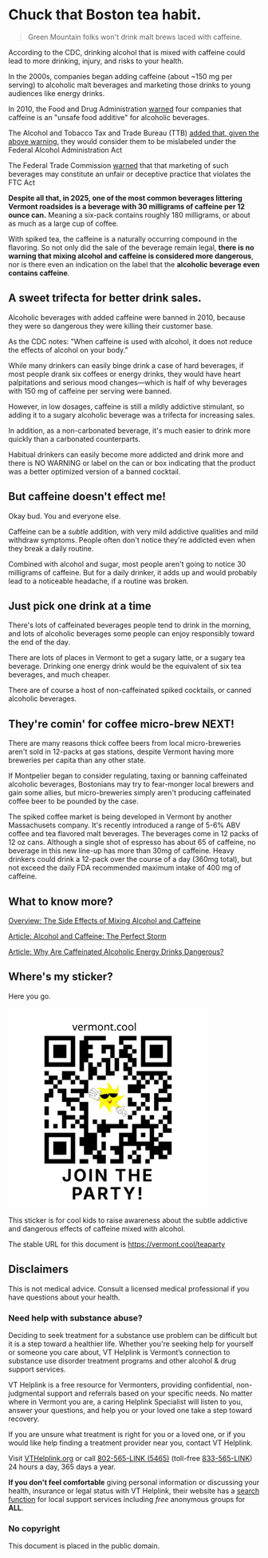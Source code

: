 # Chuck that Boston tea habit. 

> Green Mountain folks won't drink malt brews laced with caffeine.

According to the CDC, drinking alcohol that is mixed with caffeine could lead to more drinking, injury, and risks to your health.

In the 2000s, companies began adding caffeine (about ~150 mg per serving) to alcoholic malt beverages and marketing those drinks to young audiences like energy drinks. 

In 2010, the Food and Drug Administration [warned](https://www.fda.gov/food/food-additives-petitions/caffeinated-alcoholic-beverages) four companies that caffeine is an "unsafe food additive" for alcoholic beverages.

The Alcohol and Tobacco Tax and Trade Bureau (TTB) [added that, given the above warning,](https://www.ttb.gov/main-pages/caffiene-added) they would consider them to be mislabeled under the Federal Alcohol Administration Act

The Federal Trade Commission [warned](https://www.ftc.gov/news-events/news/press-releases/2010/11/ftc-sends-warning-letters-marketers-caffeinated-alcohol-drinks) that that marketing of such beverages may constitute an unfair or deceptive practice that violates the FTC Act

**Despite all that, in 2025, one of the most common beverages littering Vermont roadsides is a beverage with 30 milligrams of caffeine per 12 ounce can.** Meaning a six-pack contains roughly 180 milligrams, or about as much as a large cup of coffee.

With spiked tea, the caffeine is a naturally occurring compound in the flavoring. So not only did the sale of the beverage remain legal, **there is no warning that mixing alcohol and caffeine is considered more dangerous**, nor is there even an indication on the label that the **alcoholic beverage even contains caffeine**.

## A sweet trifecta for better drink sales. 

Alcoholic beverages with added caffeine were banned in 2010, because they were so dangerous they were killing their customer base. 

As the CDC notes: "When caffeine is used with alcohol, it does not reduce the effects of alcohol on your body."

While many drinkers can easily binge drink a case of hard beverages, if most people drank six coffees or energy drinks, they would have heart palpitations and serious mood changes―which is half of why beverages with 150 mg of caffeine per serving were banned.

However, in low dosages, caffeine is still a mildly addictive stimulant, so adding it to a sugary alcoholic beverage was a trifecta for increasing sales. 

In addition, as a non-carbonated beverage, it's much easier to drink more quickly than a carbonated counterparts. 

Habitual drinkers can easily become more addicted and drink more and there is NO WARNING or label on the can or box indicating that the product was a better optimized version of a banned cocktail. 

## But caffeine doesn't effect me!

Okay bud. You and everyone else. 

Caffeine can be a *subtle* addition, with very mild addictive qualities and mild withdraw symptoms. People often don't notice they're addicted even when they break a daily routine.

Combined with alcohol and sugar, most people aren't going to notice 30 milligrams of caffeine. But for a daily drinker, it adds up and would probably lead to a noticeable headache, if a routine was broken. 

## Just pick one drink at a time

There's lots of caffeinated beverages people tend to drink in the morning, and lots of alcoholic beverages some people can enjoy responsibly toward the end of the day.

There are lots of places in Vermont to get a sugary latte, or a sugary tea beverage. Drinking one energy drink would be the equivalent of six tea beverages, and much cheaper. 

There are of course a host of non-caffeinated spiked cocktails, or canned alcoholic beverages.

## They're comin' for coffee micro-brew NEXT!

There are many reasons thick coffee beers from local micro-breweries aren't sold in 12-packs at gas stations, despite Vermont having more breweries per capita than any other state. 

If Montpelier began to consider regulating, taxing or banning caffeinated alcoholic beverages, Bostonians may try to fear-monger local brewers and gain some allies, but micro-breweries simply aren't producing caffeinated coffee beer to be pounded by the case. 

The spiked coffee market is being developed in Vermont by another Massachusets company. It's recently introduced a range of 5-6% ABV coffee and tea flavored malt beverages. The beverages come in 12 packs of 12 oz cans. Although a single shot of espresso has about 65 of caffeine, no beverage in this new line-up has more than 30mg of caffeine. Heavy drinkers could drink a 12-pack over the course of a day (360mg total), but not exceed the daily FDA recommended maximum intake of 400 mg of caffeine. 

## What to know more?

[Overview: The Side Effects of Mixing Alcohol and Caffeine](https://www.joinreframeapp.com/blog-post/the-side-effects-of-mixing-alcohol-and-caffeine)

[Article: Alcohol and Caffeine: The Perfect Storm](https://pmc.ncbi.nlm.nih.gov/articles/PMC3621334/)

[Article: Why Are Caffeinated Alcoholic Energy Drinks Dangerous?](https://www.scientificamerican.com/article/caffeine-alcohol-mix-dangerous/)

## Where's my sticker?

Here you go.

<img width=400px src="./vermont.cool.teaparty.svg">

This sticker is for cool kids to raise awareness about the subtle addictive and dangerous effects of caffeine mixed with alcohol. 

The stable URL for this document is https://vermont.cool/teaparty

## Disclaimers

This is not medical advice. Consult a licensed medical professional if you have questions about your health.

### Need help with substance abuse?

Deciding to seek treatment for a substance use problem can be difficult but it is a step toward a healthier life. Whether you're seeking help for yourself or someone you care about, VT Helplink is Vermont’s connection to substance use disorder treatment programs and other alcohol & drug support services. 

VT Helplink is a free resource for Vermonters, providing confidential, non-judgmental support and referrals based on your specific needs. No matter where in Vermont you are, a caring Helplink Specialist will listen to you, answer your questions, and help you or your loved one take a step toward recovery.

If you are unsure what treatment is right for you or a loved one, or if you would like help finding a treatment provider near you, contact VT Helplink.

Visit [VTHelplink.org](https://vthelplink.org) or call [802-565-LINK (5465)](tel:8025655465) (toll-free [833-565-LINK](tel:8335655465)) 24 hours a day, 365 days a year. 

**If you don't feel comfortable** giving personal information or discussing your health, insurance or legal status with VT Helplink, their website has a [search function](https://hub.vthelplink.org/spa_result) for local support services including *free* anonymous groups for **ALL**.

### No copyright

This document is placed in the public domain.